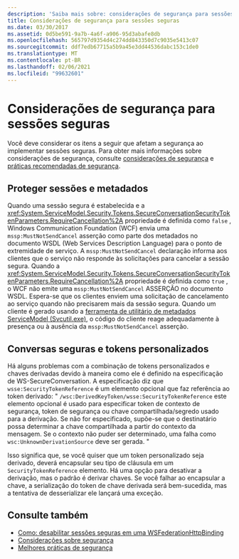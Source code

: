 ```yaml
---
description: 'Saiba mais sobre: considerações de segurança para sessões seguras'
title: Considerações de segurança para sessões seguras
ms.date: 03/30/2017
ms.assetid: 0d5be591-9a7b-4a6f-a906-95d3abafe8db
ms.openlocfilehash: 565797d9354d4c274dd843350d7c9035e5413c07
ms.sourcegitcommit: ddf7edb67715a5b9a45e3dd44536dabc153c1de0
ms.translationtype: MT
ms.contentlocale: pt-BR
ms.lasthandoff: 02/06/2021
ms.locfileid: "99632601"
---
```

# <a name="security-considerations-for-secure-sessions"></a>Considerações de segurança para sessões seguras

Você deve considerar os itens a seguir que afetam a segurança ao implementar sessões seguras. Para obter mais informações sobre considerações de segurança, consulte [considerações de segurança](security-considerations-in-wcf.md) e [práticas recomendadas de segurança](best-practices-for-security-in-wcf.md).  
  
## <a name="secure-sessions-and-metadata"></a>Proteger sessões e metadados  

 Quando uma sessão segura é estabelecida e a <xref:System.ServiceModel.Security.Tokens.SecureConversationSecurityTokenParameters.RequireCancellation%2A> propriedade é definida como `false` , Windows Communication Foundation (WCF) envia uma `mssp:MustNotSendCancel` asserção como parte dos metadados no documento WSDL (Web Services Description Language) para o ponto de extremidade de serviço. A `mssp:MustNotSendCancel` declaração informa aos clientes que o serviço não responde às solicitações para cancelar a sessão segura. Quando a <xref:System.ServiceModel.Security.Tokens.SecureConversationSecurityTokenParameters.RequireCancellation%2A> propriedade é definida como `true` , o WCF não emite uma `mssp:MustNotSendCancel` ASSERÇÃO no documento WSDL. Espera-se que os clientes enviem uma solicitação de cancelamento ao serviço quando não precisarem mais da sessão segura. Quando um cliente é gerado usando a [ferramenta de utilitário de metadados ServiceModel (Svcutil.exe)](../servicemodel-metadata-utility-tool-svcutil-exe.md), o código do cliente reage adequadamente à presença ou à ausência da `mssp:MustNotSendCancel` asserção.  
  
## <a name="secure-conversations-and-custom-tokens"></a>Conversas seguras e tokens personalizados  

 Há alguns problemas com a combinação de tokens personalizados e chaves derivadas devido à maneira como ele é definido na especificação de WS-SecureConversation. A especificação diz que `wsse:SecurityTokenReference` é um elemento opcional que faz referência ao token derivado: " `/wsc:DerivedKeyToken/wsse:SecurityTokenReference` este elemento opcional é usado para especificar token de contexto de segurança, token de segurança ou chave compartilhada/segredo usado para a derivação. Se não for especificado, supõe-se que o destinatário possa determinar a chave compartilhada a partir do contexto da mensagem. Se o contexto não puder ser determinado, uma falha como `wsc:UnknownDerivationSource` deve ser gerada. "  
  
 Isso significa que, se você quiser que um token personalizado seja derivado, deverá encapsular seu tipo de cláusula em um `SecurityTokenReference` elemento. Há uma opção para desativar a derivação, mas o padrão é derivar chaves. Se você falhar ao encapsular a chave, a serialização do token de chave derivada será bem-sucedida, mas a tentativa de desserializar ele lançará uma exceção.  
  
## <a name="see-also"></a>Consulte também

- [Como: desabilitar sessões seguras em uma WSFederationHttpBinding](how-to-disable-secure-sessions-on-a-wsfederationhttpbinding.md)
- [Considerações sobre segurança](security-considerations-in-wcf.md)
- [Melhores práticas de segurança](best-practices-for-security-in-wcf.md)
